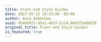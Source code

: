 ```yaml
---
title: Front-end Style Guides
date: 2017-02-22 19:33:00 -05:00
author: Anna Debenham
uuid: d540b9f1-95a1-4637-b114-8842f3e06870
original_title: Front-end Style Guides
is_featured: true
---
```


